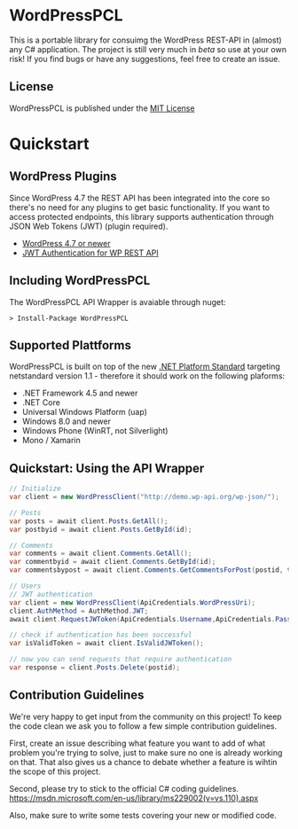 # WordPressPCL
This is a portable library for consuimg the WordPress REST-API in (almost) any C# application.
The project is still very much in *beta* so use at your own risk! 
If you find bugs or have any suggestions, feel free to create an issue.

## License
WordPressPCL is published under the [MIT License](https://github.com/wp-net/WordPressPCL/blob/master/LICENSE)

# Quickstart

## WordPress Plugins
Since WordPress 4.7 the REST API has been integrated into the core so there's no need for any plugins to get basic functionality. If you want to access protected endpoints, this library supports authentication through JSON Web Tokens (JWT) (plugin required).

* [WordPress 4.7 or newer](https://wordpress.org/)
* [JWT Authentication for WP REST API](https://wordpress.org/plugins/jwt-authentication-for-wp-rest-api/)

## Including WordPressPCL
The WordPressPCL API Wrapper is avaiable through nuget:

```
> Install-Package WordPressPCL
```

## Supported Plattforms
WordPressPCL is built on top of the new [.NET Platform Standard](https://github.com/dotnet/corefx/blob/master/Documentation/architecture/net-platform-standard.md) targeting netstandard version 1.1 - therefore it should work on the following plaforms:
* .NET Framework 4.5 and newer
* .NET Core
* Universal Windows Platform (uap)
* Windows 8.0 and newer
* Windows Phone (WinRT, not Silverlight)
* Mono / Xamarin

## Quickstart: Using the API Wrapper

```c#
// Initialize
var client = new WordPressClient("http://demo.wp-api.org/wp-json/");

// Posts
var posts = await client.Posts.GetAll();
var postbyid = await client.Posts.GetById(id);

// Comments
var comments = await client.Comments.GetAll();
var commentbyid = await client.Comments.GetById(id);
var commentsbypost = await client.Comments.GetCommentsForPost(postid, true, false);

// Users
// JWT authentication
var client = new WordPressClient(ApiCredentials.WordPressUri);
client.AuthMethod = AuthMethod.JWT;
await client.RequestJWToken(ApiCredentials.Username,ApiCredentials.Password);

// check if authentication has been successful
var isValidToken = await client.IsValidJWToken();

// now you can send requests that require authentication
var response = client.Posts.Delete(postid);
```
    
## Contribution Guidelines
We're very happy to get input from the community on this project! To keep the code clean we ask you to follow a few simple contribution guidelines.

First, create an issue describing what feature you want to add of what problem you're trying to solve, just to make sure no one is already working on that. That also gives us a chance to debate whether a feature is wihtin the scope of this project.

Second, please try to stick to the official C# coding guidelines. https://msdn.microsoft.com/en-us/library/ms229002(v=vs.110).aspx

Also, make sure to write some tests covering your new or modified code.
